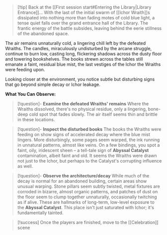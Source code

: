 
>[!tip] Back at the [[First session start#Entering the Library|Library Entrance]]...
>With the last of the initial swarm of [[Ichor Wraith]]s dissipated into nothing more than fading motes of cold blue light, a tense quiet falls over the grand entrance hall of the Library. The frantic energy of the battle subsides, leaving behind the eerie stillness of the abandoned space.

The air remains unnaturally cold, a lingering chill left by the defeated Wraiths. The candles, miraculously undisturbed by the arcane struggle, continue to burn low, casting long, flickering shadows across the dusty floor and towering bookshelves. The books strewn across the tables still emanate a faint, residual blue mist, the last vestiges of the Ichor the Wraiths were feeding upon.

Looking closer at the environment, you notice subtle but disturbing signs that go beyond simple decay or Ichor leakage.

**What You Can Observe:**

>[!question]- **Examine the defeated Wraiths' remains**
>Where the Wraiths dissolved, there's no physical residue, only a lingering, bone-deep cold spot that fades slowly. The air itself seems thin and brittle in these locations.

>[!question]- **Inspect the disturbed books**
>The books the Wraiths were feeding on show signs of accelerated decay where the blue mist lingers. More disturbingly, some pages seem warped, the ink running in unnatural patterns, almost like veins. On a few bindings, you spot a faint, oily, iridescent sheen – a tell-tale sign of **Abyssal Catalyst** contamination, albeit faint and old. It seems the Wraiths were drawn not just to the Ichor, but perhaps to the Catalyst's corrupting influence as well.

>[!question]- **Observe the architecture/decay**
>While much of the decay is normal for an abandoned building, certain areas show unusual warping. Stone pillars seem subtly twisted, metal fixtures are corroded in bizarre, almost organic patterns, and patches of dust on the floor seem to clump together unnaturally, occasionally twitching as if alive. These are hallmarks of long-term, low-level exposure to the **Abyssal Catalyst**. This place isn't just saturated with Ichor; it's fundamentally tainted.

> [!success] Once the players are finished, move to the [[Celebration]] scene